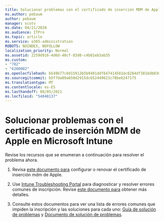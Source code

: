 ```yaml
---
title: Solucionar problemas con el certificado de inserción MDM de Apple en Microsoft Intune
ms.author: pebaum
author: pebaum
manager: scotv
ms.date: 04/21/2020
ms.audience: ITPro
ms.topic: article
ms.service: o365-administration
ROBOTS: NOINDEX, NOFOLLOW
localization_priority: Normal
ms.assetid: 2259d916-4d6d-40cf-83d0-c4b81eb3ab35
ms.custom:
- "782"
- "6200002"
ms.openlocfilehash: b549b77c8d15912b5b9491ddf647414581dc6284df3816db0368bbc8470346eb
ms.sourcegitcommit: b5f7da89a650d2915dc652449623c78be6247175
ms.translationtype: MT
ms.contentlocale: es-ES
ms.lasthandoff: 08/05/2021
ms.locfileid: "54048137"
---
```

# <a name="troubleshoot-issues-with-apple-mdm-push-certificate-in-microsoft-intune"></a>Solucionar problemas con el certificado de inserción MDM de Apple en Microsoft Intune

Revise los recursos que se enumeran a continuación para resolver el problema ahora.
  
1. Revisa [este documento para](https://docs.microsoft.com/intune/apple-mdm-push-certificate-get) configurar o renovar el certificado de inserción mdm de Apple.

2. Use [Intune Troubleshooting Portal](https://devicemanagement.microsoft.com/#blade/Microsoft_Intune_DeviceSettings/TroubleshootBlade) para diagnosticar y resolver errores comunes de inscripción. Revise [este documento para](https://docs.microsoft.com/intune/help-desk-operators) obtener más detalles.

3. Consulte estos documentos para ver una lista de errores comunes que impiden la inscripción y las soluciones para cada uno: [Guía de solución de problemas](https://support.microsoft.com/help/4039809/troubleshooting-ios-device-enrollment-in-intune) y [Documento de solución de problemas](https://docs.microsoft.com/troubleshoot/mem/intune/troubleshoot-device-enrollment-in-intune).
